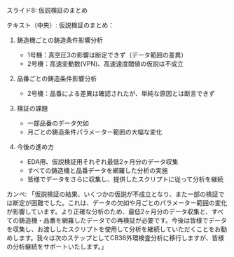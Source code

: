スライド8: 仮説検証のまとめ

テキスト（中央）:
仮説検証のまとめ：

1. 鋳造機ごとの鋳造条件影響分析
   - 1号機：真空圧3の影響は断定できず（データ範囲の差異）
   - 2号機：高速変動数(VPN)、高速速度閾値の仮説は不成立

2. 品番ごとの鋳造条件影響分析
   - 2号機：品番による差異は確認されたが、単純な原因とは断言できず

3. 検証の課題
   - 一部品番のデータ欠如
   - 月ごとの鋳造条件パラメーター範囲の大幅な変化

4. 今後の進め方
   - EDA用、仮説検証用それぞれ最低2ヶ月分のデータ収集
   - すべての鋳造機と品番データを網羅した分析の実施
   - 皆様でデータをさらに収集し、提供したスクリプトに従って分析を継続

カンペ: 「仮説検証の結果、いくつかの仮説が不成立となり、また一部の検証では断定が困難でした。これは、データの欠如や月ごとのパラメーター範囲の変化が影響しています。より正確な分析のため、最低2ヶ月分のデータ収集と、すべての鋳造機・品番を網羅したデータでの再検証が必要です。今後は皆様でデータを収集し、お渡ししたスクリプトを使用して分析を継続していただくことをお勧めします。我々は次のステップとしてCB36外環検査分析に移行しますが、皆様の分析継続をサポートいたします。」
